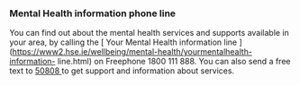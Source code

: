 ###  **Mental Health information phone line**

You can find out about the mental health services and supports available in
your area, by calling the [ Your Mental Health information line
](https://www2.hse.ie/wellbeing/mental-health/yourmentalhealth-information-
line.html) on Freephone 1800 111 888. You can also send a free text to [ 50808
](https://crisistextline.ie/) to get support and information about services.
